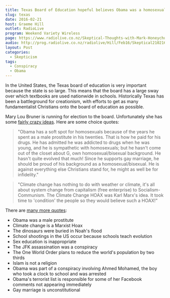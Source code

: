 ```yaml
---
title: Texas Board of Education hopeful believes Obama was a homosexual prostitute
slug: texas
date: 2016-02-21
host: Graeme Hill
outlet: RadioLive
program: Weekend Variety Wireless
page: https://www.radiolive.co.nz/Skeptical-Thoughts-with-Mark-Honeychurch/tabid/506/articleID/113511/Default.aspx
audio: http://prog.radiolive.co.nz/radiolive/Hill/Feb16/Skeptical210216.mp3
layout: Post
categories:
  - Skepticism
tags:
  - Conspiracy
  - Obama
---
```


In the United States, the Texas board of education is very important because the state is so large. This means that the board has a large sway over which textbooks are used nationwide in schools. Historically Texas has been a battleground for creationism, with efforts to get as many fundamentalist Christians onto the board of education as possible.

<!-- more -->

Mary Lou Bruner is running for election to the board. Unfortunately she has some [fairly crazy ideas](http://www.dailykos.com/stories/2016/2/17/1486612/-It-s-Mary-Lou-She-believes-Obama-was-a-homosexual-prostitute-and-is-running-for-Texas-Board-of-Ed). Here are some choice quotes:

> "Obama has a soft spot for homosexuals because of the years he spent as a male prostitute in his twenties. That is how he paid for his drugs. He has admitted he was addicted to drugs when he was young, and he is sympathetic with homosexuals; but he hasn't come out of the closet about G, own homosexual/bisexual background. He hasn't quite evolved that much! Since he supports gay marriage, he should be proud of his background as a homosexual/bisexual. He is against everything else Christians stand for, he might as well be for infidelity."

> "Climate change has nothing to do with weather or climate, it's all about system change from capitalism (free enterprise) to Socialism-Communism. The Climate Change HOAX was Karl Marx's idea. It took time to 'condition' the people so they would believe such a HOAX!"

There are [many more quotes](http://gawker.com/meet-the-science-and-muslim-hating-conspiracy-theorist-1758545449):

- Obama was a male prostitute
- Climate change is a Marxist Hoax
- The dinosaurs were buried in Noah's flood
- School shootings in the US occur because schools teach evolution
- Sex education is inappropriate
- The JFK assassination was a conspiracy
- The One World Order plans to reduce the world's population by two thirds
- Islam is not a religion
- Obama was part of a conspiracy involving Ahmed Mohamed, the boy who took a clock to school and was arrested
- Obama's terrorist list is responsible for some of her Facebook comments not appearing immediately
- Gay marriage is unconstitutional
